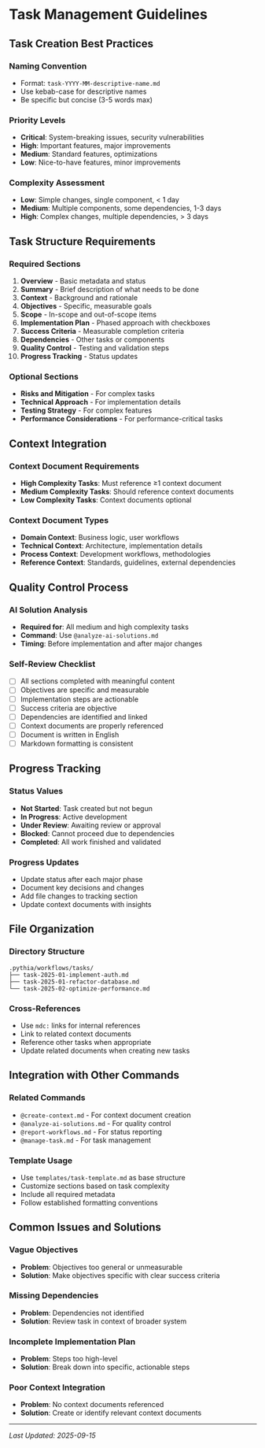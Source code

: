 # Task Management Guidelines

## Task Creation Best Practices

### Naming Convention

- Format: `task-YYYY-MM-descriptive-name.md`
- Use kebab-case for descriptive names
- Be specific but concise (3-5 words max)

### Priority Levels

- **Critical**: System-breaking issues, security vulnerabilities
- **High**: Important features, major improvements
- **Medium**: Standard features, optimizations
- **Low**: Nice-to-have features, minor improvements

### Complexity Assessment

- **Low**: Simple changes, single component, < 1 day
- **Medium**: Multiple components, some dependencies, 1-3 days
- **High**: Complex changes, multiple dependencies, > 3 days

## Task Structure Requirements

### Required Sections

1. **Overview** - Basic metadata and status
2. **Summary** - Brief description of what needs to be done
3. **Context** - Background and rationale
4. **Objectives** - Specific, measurable goals
5. **Scope** - In-scope and out-of-scope items
6. **Implementation Plan** - Phased approach with checkboxes
7. **Success Criteria** - Measurable completion criteria
8. **Dependencies** - Other tasks or components
9. **Quality Control** - Testing and validation steps
10. **Progress Tracking** - Status updates

### Optional Sections

- **Risks and Mitigation** - For complex tasks
- **Technical Approach** - For implementation details
- **Testing Strategy** - For complex features
- **Performance Considerations** - For performance-critical tasks

## Context Integration

### Context Document Requirements

- **High Complexity Tasks**: Must reference ≥1 context document
- **Medium Complexity Tasks**: Should reference context documents
- **Low Complexity Tasks**: Context documents optional

### Context Document Types

- **Domain Context**: Business logic, user workflows
- **Technical Context**: Architecture, implementation details
- **Process Context**: Development workflows, methodologies
- **Reference Context**: Standards, guidelines, external dependencies

## Quality Control Process

### AI Solution Analysis

- **Required for**: All medium and high complexity tasks
- **Command**: Use `@analyze-ai-solutions.md`
- **Timing**: Before implementation and after major changes

### Self-Review Checklist

- [ ] All sections completed with meaningful content
- [ ] Objectives are specific and measurable
- [ ] Implementation steps are actionable
- [ ] Success criteria are objective
- [ ] Dependencies are identified and linked
- [ ] Context documents are properly referenced
- [ ] Document is written in English
- [ ] Markdown formatting is consistent

## Progress Tracking

### Status Values

- **Not Started**: Task created but not begun
- **In Progress**: Active development
- **Under Review**: Awaiting review or approval
- **Blocked**: Cannot proceed due to dependencies
- **Completed**: All work finished and validated

### Progress Updates

- Update status after each major phase
- Document key decisions and changes
- Add file changes to tracking section
- Update context documents with insights

## File Organization

### Directory Structure

```
.pythia/workflows/tasks/
├── task-2025-01-implement-auth.md
├── task-2025-01-refactor-database.md
└── task-2025-02-optimize-performance.md
```

### Cross-References

- Use `mdc:` links for internal references
- Link to related context documents
- Reference other tasks when appropriate
- Update related documents when creating new tasks

## Integration with Other Commands

### Related Commands

- `@create-context.md` - For context document creation
- `@analyze-ai-solutions.md` - For quality control
- `@report-workflows.md` - For status reporting
- `@manage-task.md` - For task management

### Template Usage

- Use `templates/task-template.md` as base structure
- Customize sections based on task complexity
- Include all required metadata
- Follow established formatting conventions

## Common Issues and Solutions

### Vague Objectives

- **Problem**: Objectives too general or unmeasurable
- **Solution**: Make objectives specific with clear success criteria

### Missing Dependencies

- **Problem**: Dependencies not identified
- **Solution**: Review task in context of broader system

### Incomplete Implementation Plan

- **Problem**: Steps too high-level
- **Solution**: Break down into specific, actionable steps

### Poor Context Integration

- **Problem**: No context documents referenced
- **Solution**: Create or identify relevant context documents

---

_Last Updated: 2025-09-15_
